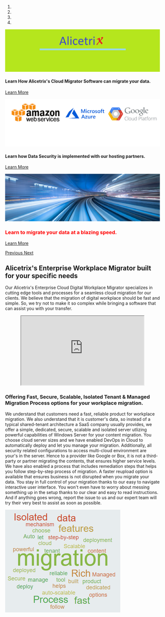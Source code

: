 

    
<div class="container">
    <p>
        &nbsp;
    </p>
   
   
    
</div>

<div class="container">
        


<div id="myCarousel" class="carousel slide" data-ride="carousel">
    <ol class="carousel-indicators">
        <li data-target="#myCarousel" data-slide-to="0" class=""></li>
        <li data-target="#myCarousel" data-slide-to="1" class=""></li>
        <li data-target="#myCarousel" data-slide-to="2" class=""></li>
        <li data-target="#myCarousel" data-slide-to="3" class="active"></li>
    </ol>
    <div class="carousel-inner">
        <div class="carousel-item">
            <img class="first-slide img-fluid" src="./localhost_files/Alicetrix.png" alt="">
            <div class="carousel-caption d-none d-md-block">
                <p>
                    </p><h4> Learn How Alicetrix's Cloud Migrator Software can migrate your data.</h4>
                    <a class="btn btn-lg btn-primary" href="./about" role="button"> Learn More   </a>
                <p></p>
            </div>
        </div>
        <div class="carousel-item">
            <img class="third-slide img-fluid" src="./localhost_files/Alicetrixb3.png" alt="">
            <div class="carousel-caption d-none d-md-block">
                <p>
                    </p>
                    <h4>
                        Learn how Data Security is implemented with our hosting partners.
                    </h4>
                    <a class="btn btn-lg btn-primary" href="./about" role="button"> Learn More   </a>
                <p></p>
            </div>
        </div>
        <div class="carousel-item active">
            <img class="fourth-slide img-fluid" src="./localhost_files/Alicetrixb6.png" alt="">
            <div class="carousel-caption d-none d-md-block">
                <p>
                    <font style=" color:red">
                        </font></p><h3><font style=" color:red">Learn to migrate your data at a blazing speed.</font></h3><font style=" color:red">
                        <a class="btn btn-lg btn-primary" href="./about" role="button"> Learn More   </a>
                    </font>
                <p></p>
            </div>
        </div>
    </div>
    <a class="carousel-control-prev" href="./#myCarousel" role="button" data-slide="prev">
        <span class="carousel-control-prev-icon" aria-hidden="true"></span>
        <span class="sr-only">Previous</span>
    </a>
    <a class="carousel-control-next" href="./#myCarousel" role="button" data-slide="next">
        <span class="carousel-control-next-icon" aria-hidden="true"></span>
        <span class="sr-only">Next</span>
    </a>
</div>




<!-- Marketing messaging and featurettes
================================================== -->
<!-- Wrap the rest of the page in another container to center all the content. -->
<div class="container-fluid">
    <div class="row jumbotron">
            <div class="col-md-7">
            <h2 class="featurette-heading">Alicetrix's Enterprise Workplace Migrator <span class="text-muted"> built for your specific needs </span></h2>
            <p class="lead">
                Our Alicetrix's Enterprise Cloud Digital Workplace Migrator specializes in cutting edge tools and processes for a seamless cloud migration for our clients. We believe that the migration of digital workplace should be fast and simple. So, we try not to make it so complex while bringing a software that can assist you with your transfer.
            </p>
    </div>
    <div class="col-md-5">
        <div align="center">
           <iframe  width="400" height="225" src="https://www.youtube.com/embed/Tdqp4-2wB3Q">
            </iframe>
            <!--
            <video width="300" controls autoplay>
            <source src="about/Help/video/Alicetrix Video 1.mp4" type="video/mp4">
            Your browser does not support the video tag.
            </video>
            -->
        </div>   
    </div>        
</div>
    <!-- Three columns of text below the carousel -->
    <!-- START THE FEATURETTES -->  
    <div class="row  jumbotron">
        <div class="col-md-7 order-md-2">
               <h3 class="featurette-heading">Offering Fast, Secure, Scalable, Isolated Tenant & Managed Migration Process <span class="text-muted"> options for your workplace migration.</span></h3>
            <p class="lead">
                We understand that customers need a fast, reliable product for workplace migration. We also understand that it is customer's data, so instead of a typical shared-tenant architecture a SaaS company usually provides, we offer a simple, dedicated, secure, scalable and isolated server utlizing powerful capabilities of Windows Server for your content migration. You choose cloud server sizes and we have enabled DevOps in Cloud to automatically deploy and let you manage your migration. Additionally, all security related configurations to access multi-cloud environment are your's in the server. Hence to a provider like Google or Box, it is not a third-party or partner migrating the contents, that ensures higher service levels. We have also enabled a process that includes remediation steps that helps you follow step-by-step process of migration. A faster reupload option is available that ensures business is not disrupted when you migrate your data. You stay in full control of your migration thanks to our easy to navigate interactive user interface.
                You won't even have to worry about messing something up in the setup thanks to our clear and easy to read instructions. And if anything goes wrong, report the issue to us and our expert team will try their very best to assist as soon as possible.
            </p>
        </div>
        <div class="col-md-5 order-md-1">
            <img class="featurette-image img-fluid mx-auto" src="./localhost_files/wordart.png" alt="Generic placeholder image">
        </div>
    </div>
</div>

